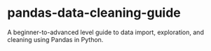 # pandas-data-cleaning-guide
A beginner-to-advanced level guide to data import, exploration, and cleaning using Pandas in Python.
